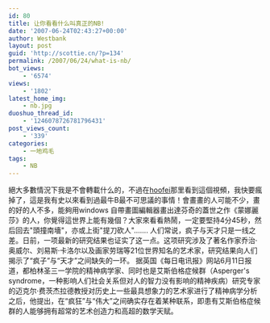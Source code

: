 ```yaml
---
id: 80
title: 让你看看什么叫真正的NB!
date: '2007-06-24T02:43:27+00:00'
author: Westbank
layout: post
guid: 'http://scottie.cn/?p=134'
permalink: /2007/06/24/what-is-nb/
bot_views:
    - '6574'
views:
    - '1802'
latest_home_img:
    - nb.jpg
duoshuo_thread_id:
    - '1246078726781796431'
post_views_count:
    - '339'
categories:
    - 一地鸡毛
tags:
    - NB
---
```


絕大多數情況下我是不會轉載什么的，不過在[hoofei](http://www.hoofei.com/)那里看到這個視頻，我快要瘋掉了，這是我有史以來看到過最牛B最不可思議的事情！會畫畫的人可能不少，畫的好的人不多，能夠用windows 自帶畫圖編輯器畫出達芬奇的蓋世之作《蒙娜麗莎》的人，你覺得這世界上能有幾個？大家來看看熱鬧，一定要堅持4分45秒，然后回去"頭撞南墻"，亦或上街"提刀砍人"....... 人们常说，疯子与天才只是一线之差。日前，一项最新的研究结果也证实了这一点。这项研究涉及了著名作家乔治·奥威尔、刘易斯·卡洛尔以及画家劳瑞等21位世界知名的艺术家，研究结果向人们揭示了“疯子”与“天才”之间缺失的一环。 据英国《每日电讯报》网站6月11日报道，都柏林圣三一学院的精神病学家、同时也是艾斯伯格症候群（Asperger's syndrome，一种影响人们社会关系但对人的智力没有影响的精神疾病）研究专家的迈克尔·费茨杰拉德教授对历史上一些最具想象力的艺术家进行了精神病学分析之后，他提出，在“疯狂”与“伟大”之间确实存在着某种联系，即患有艾斯伯格症候群的人能够拥有超常的艺术创造力和高超的数学天赋。